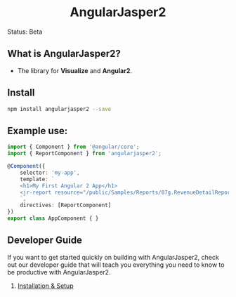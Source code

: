 <p align="center">
  <h1 align="center">AngularJasper2</h1>
</p>

Status: Beta

## What is AngularJasper2?

- The library for **Visualize** and **Angular2**.

## Install

```bash
npm install angularjasper2 --save
```

## Example use:

```ts
import { Component } from '@angular/core';
import { ReportComponent } from 'angularjasper2';

@Component({
    selector: 'my-app',
    template: `
    <h1>My First Angular 2 App</h1>
    <jr-report resource="/public/Samples/Reports/07g.RevenueDetailReport"></jr-report>
    `,
    directives: [ReportComponent]
})
export class AppComponent { }
```

## Developer Guide
If you want to get started quickly on building with AngularJasper2, check out our
developer guide that will teach you everything you need to know to be 
productive with AngularJasper2.

1. [Installation & Setup](docs/1-install-and-setup.md)
